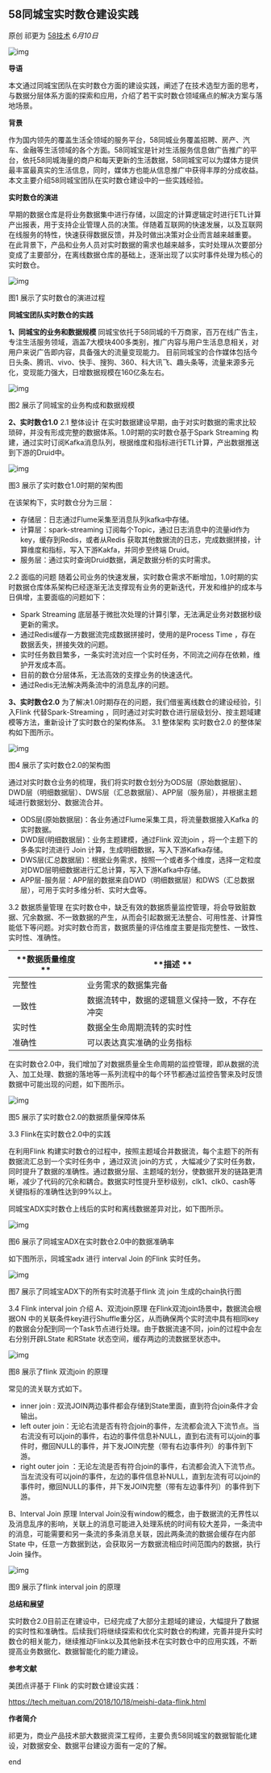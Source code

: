 ## 58同城宝实时数仓建设实践

原创 祁更为 [58技术](javascript:void(0);) *6月10日*

![img](https://mmbiz.qpic.cn/mmbiz_jpg/2VY3NksPSaHql4LCOdAUeJwmvS72ibDvaMNiaLQkNZjTFquznHkHcccc2hnKS6nNAx0Y7bSUia0iaUZxQ5N5Zfxldw/640?wx_fmt=jpeg&tp=webp&wxfrom=5&wx_lazy=1&wx_co=1)



**导语**

本文通过同城宝团队在实时数仓方面的建设实践，阐述了在技术选型方面的思考，与数据分层体系方面的探索和应用，介绍了若干实时数仓领域痛点的解决方案与落地场景。



**背景**

作为国内领先的覆盖生活全领域的服务平台，58同城业务覆盖招聘、房产、汽车、金融等生活领域的各个方面。58同城宝是针对生活服务信息做广告推广的平台，依托58同城海量的商户和每天更新的生活数据，58同城宝可以为媒体方提供最丰富最真实的生活信息，同时，媒体方也能从信息推广中获得丰厚的分成收益。本文主要介绍58同城宝团队在实时数仓建设中的一些实践经验。



**实时数仓的演进**

早期的数据仓库是将业务数据集中进行存储，以固定的计算逻辑定时进行ETL计算产出报表，用于支持企业管理人员的决策。伴随着互联网的快速发展，以及互联网在线服务的特性，快速获得数据反馈，并及时做出决策对企业而言越来越重要。
在此背景下，产品和业务人员对实时数据的需求也越来越多，实时处理从次要部分变成了主要部分，在离线数据仓库的基础上，逐渐出现了以实时事件处理为核心的实时数仓。





![img](https://mmbiz.qpic.cn/mmbiz_png/2VY3NksPSaFKJ3Z2Nx0kG4PbCU2CTG8NRYsVibtwm7oUaEw766drl7yzdWopNF6zqHnltBFgecFUNKSjwQzzqbw/640?wx_fmt=png&tp=webp&wxfrom=5&wx_lazy=1&wx_co=1)





图1 展示了实时数仓的演进过程



**同城宝团队实时数仓的实践**

**1、同城宝的业务和数据规模**
同城宝依托于58同城的千万商家，百万在线广告主，专注生活服务领域，涵盖7大模块400多类别，推广内容与用户生活息息相关，对用户来说广告即内容，具备强大的流量变现能力。
目前同城宝的合作媒体包括今日头条、腾讯、vivo、快手、搜狗、360、科大讯飞、趣头条等，流量来源多元化，变现能力强大，日增数据规模在160亿条左右。





![img](https://mmbiz.qpic.cn/mmbiz_png/2VY3NksPSaFKJ3Z2Nx0kG4PbCU2CTG8NW23YOAmibF5FiaGcPpXNFsdWAjLbibksjB5nSXr9TVoXfchCePtmHCGIg/640?wx_fmt=png&tp=webp&wxfrom=5&wx_lazy=1&wx_co=1)





图2 展示了同城宝的业务构成和数据规模



**2、实时数仓1.0**
 2.1 整体设计
在实时数据建设早期，由于对实时数据的需求比较琐碎，并没有形成完整的数据体系。1.0时期的实时数仓基于Spark Streaming 构建，通过实时订阅Kafka消息队列，根据维度和指标进行ETL计算，产出数据推送到下游的Druid中。





![img](https://mmbiz.qpic.cn/mmbiz_png/2VY3NksPSaFKJ3Z2Nx0kG4PbCU2CTG8N9HovvtfwIEFxgWXzA6GHUM8VQxttq4zoibagiaW2J1j9ITnExStQzvpg/640?wx_fmt=png&tp=webp&wxfrom=5&wx_lazy=1&wx_co=1)





图3 展示了实时数仓1.0时期的架构图

在该架构下，实时数仓分为三层：

- 存储层：日志通过Flume采集至消息队列kafka中存储。
- 计算层：spark-streaming 订阅每个Topic，通过日志消息中的流量id作为key，缓存到Redis，或者从Redis 获取其他数据流的日志，完成数据拼接，计算维度和指标，写入下游Kakfa，并同步至终端 Druid。
- 服务层：通过实时查询Druid数据，满足数据分析的实时需求。

 2.2 面临的问题
随着公司业务的快速发展，实时数仓需求不断增加，1.0时期的实时数据仓库体系架构已经逐渐无法支撑现有业务的更新迭代，开发和维护的成本与日俱增，主要面临的问题如下：

- Spark Streaming 底层基于微批次处理的计算引擎，无法满足业务对数据秒级更新的需求。
- 通过Redis缓存一方数据流完成数据拼接时，使用的是Process Time ，存在数据丢失，拼接失效的问题。
- 实时任务数目繁多，一条实时流对应一个实时任务，不同流之间存在依赖，维护开发成本高。
- 目前的数仓分层体系，无法高效的支撑业务的快速迭代。
- 通过Redis无法解决两条流中的消息乱序的问题。



**3、实时数仓2.0**
为了解决1.0时期存在的问题，我们借鉴离线数仓的建设经验，引入Flink 代替Spark-Streaming ，同时通过对实时数仓进行层级划分、按主题域建模等方法，重新设计了实时数仓的架构体系。
 3.1 整体架构
实时数仓2.0 的整体架构如下图所示。





![img](https://mmbiz.qpic.cn/mmbiz_png/2VY3NksPSaFKJ3Z2Nx0kG4PbCU2CTG8NDicd90wj4rx6Y54QsA7vQOibLzY0hDDrxJ7HOgHsbQ5nKJJaNgm9x3ww/640?wx_fmt=png&tp=webp&wxfrom=5&wx_lazy=1&wx_co=1)





图4 展示了实时数仓2.0的架构图

通过对实时数仓业务的梳理，我们将实时数仓划分为ODS层（原始数据层）、DWD层（明细数据层）、DWS层（汇总数据层）、APP层（服务层），并根据主题域进行数据划分、数据流合并。

- ODS层(原始数据层)：各业务通过Flume采集工具，将流量数据接入Kafka 的实时数据。
- DWD层(明细数据层)：业务主题建模，通过Flink 双流join ，将一个主题下的多条实时流进行 Join 计算，生成明细数据，写入下游Kafka存储。
- DWS层(汇总数据层)：根据业务需求，按照一个或者多个维度，选择一定粒度对DWD层明细数据进行汇总计算，写入下游Kafka中存储。
- APP层-服务层：APP层的数据来自DWD（明细数据层）和DWS（汇总数据层），可用于实时多维分析、实时大盘等。

 3.2 数据质量管理
在实时数仓中，缺乏有效的数据质量监控管理，将会导致脏数据、冗余数据、不一致数据的产生，从而会引起数据无法整合、可用性差、计算性能低下等问题。对实时数仓而言，数据质量的评估维度主要是指完整性、一致性、实时性、准确性。

| **数据质量维度 ** | **描述 **                                      |
| ----------------- | ---------------------------------------------- |
| 完整性            | 业务需求的数据集完备                           |
| 一致性            | 数据流转中，数据的逻辑意义保持一致，不存在冲突 |
| 实时性            | 数据全生命周期流转的实时性                     |
| 准确性            | 可以表达真实准确的业务指标                     |

在实时数仓2.0中，我们增加了对数据质量全生命周期的监控管理，即从数据的流入、加工处理、数据的落地等一系列流程中的每个环节都通过监控告警来及时反馈数据中可能出现的问题，如下图所示。





![img](https://mmbiz.qpic.cn/mmbiz_png/2VY3NksPSaFKJ3Z2Nx0kG4PbCU2CTG8Nmjr1IPGpKumTHwnumia72IcdQrFO4SbQgAcgZTTrckPy7CzKw2IeytA/640?wx_fmt=png&tp=webp&wxfrom=5&wx_lazy=1&wx_co=1)





图5 展示了实时数仓2.0的数据质量保障体系

 3.3 Flink在实时数仓2.0中的实践

在利用Flink 构建实时数仓的过程中，按照主题域合并数据流，每个主题下的所有数据流汇总到一个实时任务中 ，通过双流 join的方式 ，大幅减少了实时任务数，同时提升了数据的准确性。通过数据分层、主题域的划分，使数据开发的链路更清晰，减少了代码的冗余和耦合。数据实时性提升至秒级别，clk1、clk0、cash等关键指标的准确性达到99%以上。

同城宝ADX实时数仓上线后的实时和离线数据差异对比，如下图所示。





![img](https://mmbiz.qpic.cn/mmbiz_png/2VY3NksPSaHSNvWckVZ6hzMGiaTdPWYtUWom6WG3M3BwiaJrZjkzuvVeu8NQOzDCbIfEkoGc9ogib3hZdibFWzRgJA/640?wx_fmt=png&tp=webp&wxfrom=5&wx_lazy=1&wx_co=1)





图6 展示了同城宝ADX在实时数仓2.0中的数据准确率

如下图所示，同城宝adx 进行 interval Join 的Flink 实时任务。





![img](https://mmbiz.qpic.cn/mmbiz_png/2VY3NksPSaHSNvWckVZ6hzMGiaTdPWYtUh4WRJtP2sOquPabNPsmYa8mvxrTx6CiadcAts3rkGjpgduvklGRRxrA/640?wx_fmt=png&tp=webp&wxfrom=5&wx_lazy=1&wx_co=1)





图7 展示了同城宝ADX下的所有实时流基于flink 流 join 生成的chain执行图

 3.4 Flink interval join 介绍
A、双流join原理
在Flink双流join场景中，数据流会根据ON 中的关联条件key进行Shuffle重分区，从而确保两个实时流中具有相同key的数据会分配到同一个Task节点进行处理。由于数据流速不同，join的过程中会左右分别开辟LState 和RState 状态空间，缓存两边的流数据至状态中。





![img](https://mmbiz.qpic.cn/mmbiz_png/2VY3NksPSaHSNvWckVZ6hzMGiaTdPWYtUich0aBC4LvAkMTwUHouWRBfWkd4KxeMvfIbNZW9nKvKG7ibqnWdbGicwg/640?wx_fmt=png&tp=webp&wxfrom=5&wx_lazy=1&wx_co=1)





图8 展示了flink 双流join 的原理

常见的流关联方式如下。

- inner join : 双流JOIN两边事件都会存储到State里面，直到符合join条件才会输出。
- left outer join：无论右流是否有符合join的事件，左流都会流入下流节点。当右流没有可以join的事件，右边的事件信息补NULL，直到右流有可以join的事件时，撤回NULL的事件，并下发JOIN完整（带有右边事件列）的事件到下游。
- right outer join ：无论左流是否有符合join的事件，右流都会流入下流节点。当左流没有可以join的事件，左边的事件信息补NULL，直到左流有可以join的事件时，撤回NULL的事件，并下发JOIN完整（带有左边事件列）的事件到下游。

B、Interval Join 原理
Interval Join没有window的概念，由于数据流的无界性以及消息乱序的影响，关联上的消息可能进入处理系统的时间有较大差异，一条流中的消息，可能需要和另一条流的多条消息关联，因此两条流的数据会缓存在内部 State 中，任意一方数据到达，会获取另一方数据流相应时间范围内的数据，执行 Join 操作。





![img](https://mmbiz.qpic.cn/mmbiz_png/2VY3NksPSaHSNvWckVZ6hzMGiaTdPWYtU5rY6BJb1LoBWeEwtVARu43IViaY2MtrxZ0vUpGnujOaHpERUzibD2BOg/640?wx_fmt=png&tp=webp&wxfrom=5&wx_lazy=1&wx_co=1)





图9 展示了flink interval join 的原理



**总结和展望**

实时数仓2.0目前正在建设中，已经完成了大部分主题域的建设，大幅提升了数据的实时性和准确性。后续我们将继续探索和优化实时数仓的构建，完善并提升实时数仓的相关能力，继续推动Flink以及其他新技术在实时数仓中的应用实践，不断提高业务数据化、数据智能化的能力建设。



**参考文献**

美团点评基于 Flink 的实时数仓建设实践：

https://tech.meituan.com/2018/10/18/meishi-data-flink.html



**作者简介**

祁更为，商业产品技术部大数据资深工程师，主要负责58同城宝的数据智能化建设，对数据安全、数据平台建设方面有一定的了解。

end